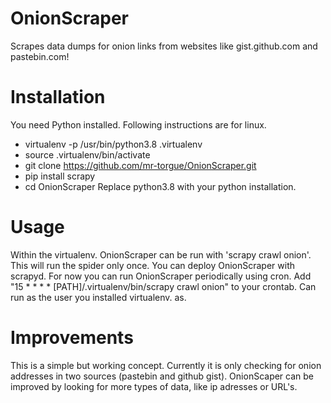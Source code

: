 # OnionScraper
Scrapes data dumps for onion links from websites like gist.github.com and pastebin.com!

# Installation
You need Python installed. Following instructions are for linux.
* virtualenv -p /usr/bin/python3.8 .virtualenv
* source .virtualenv/bin/activate
* git clone https://github.com/mr-torgue/OnionScraper.git
* pip install scrapy
* cd OnionScraper
Replace python3.8 with your python installation. 

# Usage
Within the virtualenv. OnionScraper can be run with 'scrapy crawl onion'. This will run the spider only once.
You can deploy OnionScraper with scrapyd. For now you can run OnionScraper periodically using cron.
Add "15 * * * * [PATH]/.virtualenv/bin/scrapy crawl onion" to your crontab. Can run as the user you installed virtualenv. as.

# Improvements
This is a simple but working concept. Currently it is only checking for onion addresses in two sources (pastebin and github gist). OnionScaper can be improved by looking for more types of data, like ip adresses or URL's. 
